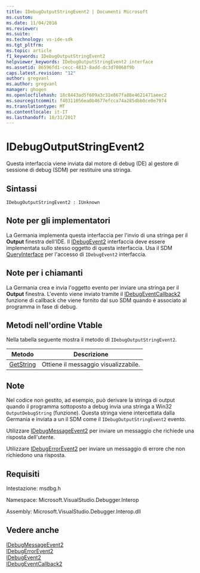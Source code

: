 ```yaml
---
title: IDebugOutputStringEvent2 | Documenti Microsoft
ms.custom: 
ms.date: 11/04/2016
ms.reviewer: 
ms.suite: 
ms.technology: vs-ide-sdk
ms.tgt_pltfrm: 
ms.topic: article
f1_keywords: IDebugOutputStringEvent2
helpviewer_keywords: IDebugOutputStringEvent2 interface
ms.assetid: 86596fd1-cecc-4813-8add-dc3d70068f9b
caps.latest.revision: "12"
author: gregvanl
ms.author: gregvanl
manager: ghogen
ms.openlocfilehash: 18c8443ad5f609a3c31e867fa88e4621471aeec2
ms.sourcegitcommit: f40311056ea0b4677efcca74a285dbb0ce0e7974
ms.translationtype: MT
ms.contentlocale: it-IT
ms.lasthandoff: 10/31/2017
---
```

# <a name="idebugoutputstringevent2"></a>IDebugOutputStringEvent2
Questa interfaccia viene inviata dal motore di debug (DE) al gestore di sessione di debug (SDM) per restituire una stringa.  
  
## <a name="syntax"></a>Sintassi  
  
```  
IDebugOutputStringEvent2 : IUnknown  
```  
  
## <a name="notes-for-implementers"></a>Note per gli implementatori  
 La Germania implementa questa interfaccia per l'invio di una stringa per il **Output** finestra dell'IDE. Il [IDebugEvent2](../../../extensibility/debugger/reference/idebugevent2.md) interfaccia deve essere implementata sullo stesso oggetto di questa interfaccia. Usa il SDM [QueryInterface](/cpp/atl/queryinterface) per l'accesso di `IDebugEvent2` interfaccia.  
  
## <a name="notes-for-callers"></a>Note per i chiamanti  
 La Germania crea e invia l'oggetto evento per inviare una stringa per il **Output** finestra. L'evento viene inviato tramite il [IDebugEventCallback2](../../../extensibility/debugger/reference/idebugeventcallback2.md) funzione di callback che viene fornito dal suo SDM quando è associato al programma in fase di debug.  
  
## <a name="methods-in-vtable-order"></a>Metodi nell'ordine Vtable  
 Nella tabella seguente mostra il metodo di `IDebugOutputStringEvent2`.  
  
|Metodo|Descrizione|  
|------------|-----------------|  
|[GetString](../../../extensibility/debugger/reference/idebugoutputstringevent2-getstring.md)|Ottiene il messaggio visualizzabile.|  
  
## <a name="remarks"></a>Note  
 Nel codice non gestito, ad esempio, può derivare la stringa di output quando il programma sottoposto a debug invia una stringa a Win32 `OutputDebugString` (funzione). Questa stringa viene intercettata dalla Germania e inviata a un il SDM come il `IDebugOutputStringEvent2` evento.  
  
 Utilizzare [IDebugMessageEvent2](../../../extensibility/debugger/reference/idebugmessageevent2.md) per inviare un messaggio che richiede una risposta dell'utente.  
  
 Utilizzare [IDebugErrorEvent2](../../../extensibility/debugger/reference/idebugerrorevent2.md) per inviare un messaggio di errore che non richiedono una risposta.  
  
## <a name="requirements"></a>Requisiti  
 Intestazione: msdbg.h  
  
 Namespace: Microsoft.VisualStudio.Debugger.Interop  
  
 Assembly: Microsoft.VisualStudio.Debugger.Interop.dll  
  
## <a name="see-also"></a>Vedere anche  
 [IDebugMessageEvent2](../../../extensibility/debugger/reference/idebugmessageevent2.md)   
 [IDebugErrorEvent2](../../../extensibility/debugger/reference/idebugerrorevent2.md)   
 [IDebugEvent2](../../../extensibility/debugger/reference/idebugevent2.md)   
 [IDebugEventCallback2](../../../extensibility/debugger/reference/idebugeventcallback2.md)